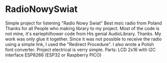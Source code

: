 # RadioNowySwiat
Simple project for listening "Radio Nowy Swiat" Best msic radio from Poland
Thanks for all People who making library to my project.
Most of the code is not mine, it's earlephilhower code from His genial AudioLibrary. Thanks.
My work was only glue it together. Since it was not possible to receive the radio using a simple link, I used the "Redirect Procedure". I also wrote a Polish font converter.
Project electrical is verry simple. 
Parts:
LCD 2x16 with I2C interface
ESP8266 (ESP32 or Raspberry PICO)

